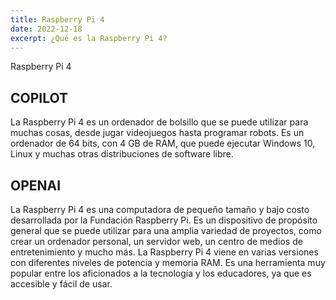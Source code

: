 ```yaml
---
title: Raspberry Pi 4
date: 2022-12-18
excerpt: ¿Qué es la Raspberry Pi 4?
---
```


Raspberry Pi 4

## COPILOT

La Raspberry Pi 4 es un ordenador de bolsillo que se puede utilizar para muchas
cosas, desde jugar videojuegos hasta programar robots. Es un ordenador de 64
bits, con 4 GB de RAM, que puede ejecutar Windows 10, Linux y muchas otras
distribuciones de software libre.

## OPENAI

La Raspberry Pi 4 es una computadora de pequeño tamaño y bajo costo desarrollada
por la Fundación Raspberry Pi. Es un dispositivo de propósito general que se
puede utilizar para una amplia variedad de proyectos, como crear un ordenador
personal, un servidor web, un centro de medios de entretenimiento y mucho más.
La Raspberry Pi 4 viene en varias versiones con diferentes niveles de potencia y
memoria RAM. Es una herramienta muy popular entre los aficionados a la
tecnología y los educadores, ya que es accesible y fácil de usar.
